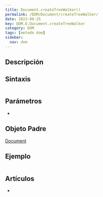 ```yaml
---
title: Document.createTreeWalker()
permalink: /DOM/Document/createTreeWalker/
date: 2023-09-25
key: DOM.D.Document.createTreeWalker
category: DOM
tags: [metodo dom]
sidebar:
  nav: dom
---
```


## Descripción


## Sintaxis


```javascript

```


## Parámetros

- 

## Objeto Padre


[Document](https://www.w3api.com/DOM/Document/)


## Ejemplo


```javascript

```


## Artículos

- 

